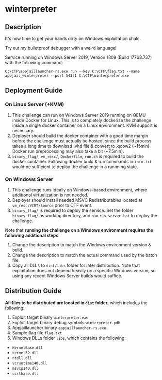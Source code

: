 # winterpreter

## Description

It's now time to get your hands dirty on Windows exploitation chals.

Try out my bulletproof debugger with a weird language!

Service running on Windows Server 2019, Version 1809 (Build 17763.737) with the following command:

`C:\CTF\appjaillauncher-rs.exe run --key C:\CTF\flag.txt --name appjail_winterpreter --port 54321 C:\CTF\winterpreter.exe`


## Deployment Guide

### On Linux Server (+KVM)
1. This challenge can run on Windows Server 2019 running on QEMU inside Docker for Linux. This is to completely dockerize the challenge inside a single docker container on a Linux environment. KVM support is necessary.
1. Deployer should build the docker container with a good time margin before the challenge must actually be hosted, since the build process takes a long time to download .vhd file & convert to .qcow2 (~15min). Docker run preprocessing may also take a bit (~7.5min).
1. `binary_flag/`, `vm_resc/`, `Dockerfile`, `run.sh` is required to build the docker container. Following docker build & run commands in `info.txt` would be sufficient to deploy the challenge in a runnning state.

### On Windows Server
1. This challenge runs ideally on Windows-based environment, where additional virtualization is not needed.
1. Deployer should install needed MSVC Redistributables located at `vm_resc/VCRT/Source` prior to CTF event.
1. `binary_flag/` is required to deploy the service. Set the folder `binary_flag/` as working directory, and run `run_server.bat` to deploy the challenge.

Note that **running the challenge on a Windows environment requires the following additional steps**:
1. Change the description to match the Windows environment version & build.
1. Change the description to match the actual command used by the batch file.
1. Copy all DLLs to `dist/libs` folder for later distribution. Note that exploitation does not depend heavily on a specific Windows version, so using any recent Windows Server builds would suffice.


## Distribution Guide

**All files to be distributed are located in `dist` folder**, which includes the following:

1. Exploit target binary `winterpreter.exe`
1. Exploit target binary debug symbols `winterpreter.pdb`
1. Appjaillauncher binary `appjaillauncher-rs.exe`
1. Sample flag file `flag.txt`
1. Windows DLLs folder `libs`, which contains the following:
  - `KernelBase.dll`
  - `kernel32.dll`
  - `ntdll.dll`
  - `vcruntime140.dll`
  - `msvcp140.dll`
  - `ucrtbase.dll`